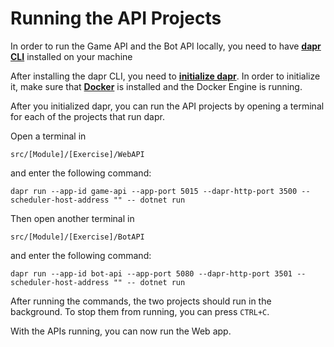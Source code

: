 # Running the API Projects

In order to run the Game API and the Bot API locally, you need to have **[dapr CLI](https://docs.dapr.io/getting-started/install-dapr-cli/)** installed on your machine

After installing the dapr CLI, you need to **[initialize dapr](https://docs.dapr.io/getting-started/install-dapr-selfhost/)**. In order to initialize it, make sure that **[Docker](https://www.docker.com/products/docker-desktop/)** is installed and the Docker Engine is running.

After you initialized dapr, you can run the API projects by opening a terminal for each of the projects that run dapr.

Open a terminal in

`src/[Module]/[Exercise]/WebAPI`

and enter the following command:

`dapr run --app-id game-api --app-port 5015 --dapr-http-port 3500 --scheduler-host-address "" -- dotnet run`

Then open another terminal in

`src/[Module]/[Exercise]/BotAPI`

and enter the following command:


`dapr run --app-id bot-api --app-port 5080 --dapr-http-port 3501 --scheduler-host-address "" -- dotnet run`

After running the commands, the two projects should run in the background. To stop them from running, you can press `CTRL+C`.

With the APIs running, you can now run the Web app.
